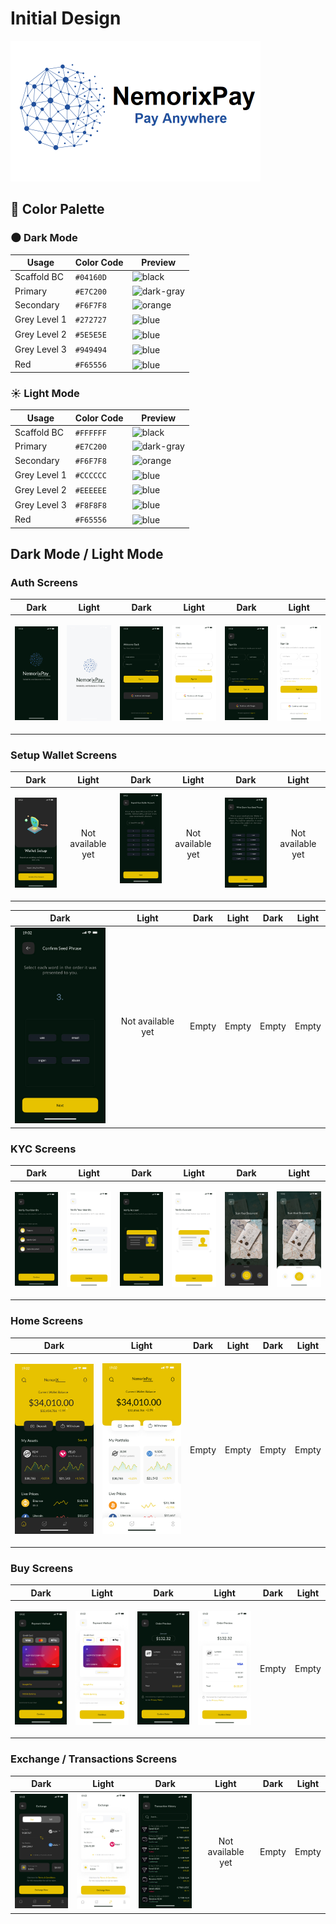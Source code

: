 # Initial Design

<p align="left">
  <img src="https://github.com/nemorixpay/NemorixPay-Readme/blob/main/img/Logo%20Nemorix.png" width="400" title="NemorixPay logo">
</p>

## 🎨 Color Palette

### 🌑 Dark Mode

| Usage         | Color Code | Preview |
|--------------|-----------|---------|
| Scaffold BC      | `#04160D` | ![black](https://readme-swatches.vercel.app/04160D?style=round) |
| Primary    | `#E7C200` | ![dark-gray](https://readme-swatches.vercel.app/E7C200?style=round) |
| Secondary       | `#F6F7F8` | ![orange](https://readme-swatches.vercel.app/F6F7F8?style=round) |
| Grey Level 1       | `#272727` | <img valign='middle' alt='blue' src='https://readme-swatches.vercel.app/272727?style=round'/> |
| Grey Level 2       | `#5E5E5E` | <img valign='middle' alt='blue' src='https://readme-swatches.vercel.app/5E5E5E?style=round'/> |
| Grey Level 3       | `#949494` | <img valign='middle' alt='blue' src='https://readme-swatches.vercel.app/949494?style=round'/> |
| Red       | `#F65556` | <img valign='middle' alt='blue' src='https://readme-swatches.vercel.app/F65556?style=round'/> |

### ☀️ Light Mode

| Usage         | Color Code | Preview |
|--------------|-----------|---------|
| Scaffold BC      | `#FFFFFF` | ![black](https://readme-swatches.vercel.app/FFFFFF?style=round) |
| Primary    | `#E7C200` | ![dark-gray](https://readme-swatches.vercel.app/E7C200?style=round) |
| Secondary       | `#F6F7F8` | ![orange](https://readme-swatches.vercel.app/F6F7F8?style=round) |
| Grey Level 1       | `#CCCCCC` | <img valign='middle' alt='blue' src='https://readme-swatches.vercel.app/CCCCCC?style=round'/> |
| Grey Level 2       | `#EEEEEE` | <img valign='middle' alt='blue' src='https://readme-swatches.vercel.app/EEEEEE?style=round'/> |
| Grey Level 3       | `#F8F8F8` | <img valign='middle' alt='blue' src='https://readme-swatches.vercel.app/F8F8F8?style=round'/> |
| Red       | `#F65556` | <img valign='middle' alt='blue' src='https://readme-swatches.vercel.app/F65556?style=round'/> |

## Dark Mode / Light Mode

### Auth Screens

| Dark | Light | Dark | Light | Dark | Light |
|---|---|---|---|---|---|
| <p align="left"><img src="https://github.com/nemorixpay/NemorixPay-Readme/blob/main/img/design/splash_screen.jpg" width="150" title="NemorixPay logo"></p> | <p align="left"><img src="https://github.com/nemorixpay/NemorixPay-Readme/blob/main/img/design/light/splash_light.jpg" width="150" title="NemorixPay logo"></p> | <p align="left"> <img src="https://github.com/nemorixpay/NemorixPay-Readme/blob/main/img/design/login_empty_state.jpg" width="150" title="NemorixPay logo"></p> | <p align="left"> <img src="https://github.com/nemorixpay/NemorixPay-Readme/blob/main/img/design/login_empty_state_light.jpg" width="150" title="NemorixPay logo"></p> | <p align="left"> <img src="https://github.com/nemorixpay/NemorixPay-Readme/blob/main/img/design/signup_empty_state.jpg" width="150" title="NemorixPay logo"></p> | <p align="left"> <img src="https://github.com/nemorixpay/NemorixPay-Readme/blob/main/img/design/signup_empty_state_light.jpg" width="150" title="NemorixPay logo"></p> |


### Setup Wallet Screens

| Dark | Light | Dark | Light | Dark | Light |
|---|---|---|---|---|---|
| <p align="left"><img src="https://github.com/nemorixpay/NemorixPay-Readme/blob/main/img/design/wallet_setup.jpg" width="150" title="NemorixPay logo"></p> | <p align="center">Not available yet</p> | <img src="https://github.com/nemorixpay/NemorixPay-Readme/blob/main/img/design/import_account.jpg" width="150" title="NemorixPay logo"></p> | <p align="center">Not available yet</p> | <img src="https://github.com/nemorixpay/NemorixPay-Readme/blob/main/img/design/create_new_account.jpg" width="150" title="NemorixPay logo"> | <p align="center">Not available yet</p> |

| Dark | Light | Dark | Light | Dark | Light |
|---|---|---|---|---|---|
| <img src="https://github.com/nemorixpay/NemorixPay-Readme/blob/main/img/design/confirm_seed_phrase.jpg" width="150" title="NemorixPay logo"> | <p align="center">Not available yet</p> | <p align="center">Empty</p> | <p align="center">Empty</p> | <p align="center">Empty</p> | <p align="center">Empty</p> |

### KYC Screens

| Dark | Light | Dark | Light | Dark | Light |
|---|---|---|---|---|---|
| <p align="left"><img src="https://github.com/nemorixpay/NemorixPay-Readme/blob/main/img/design/kyc/kyc_1_dark.jpg" width="150" title="NemorixPay logo"></p> | <p align="left"><img src="https://github.com/nemorixpay/NemorixPay-Readme/blob/main/img/design/kyc/kyc_1_light.jpg" width="150" title="NemorixPay logo"></p> | <p align="left"><img src="https://github.com/nemorixpay/NemorixPay-Readme/blob/main/img/design/kyc/kyc_2_dark.jpg" width="150" title="NemorixPay logo"></p> | <p align="left"><img src="https://github.com/nemorixpay/NemorixPay-Readme/blob/main/img/design/kyc/kyc_2_light.jpg" width="150" title="NemorixPay logo"></p> | <p align="left"><img src="https://github.com/nemorixpay/NemorixPay-Readme/blob/main/img/design/kyc/kyc_3_dark.jpg" width="150" title="NemorixPay logo"></p> | <p align="left"><img src="https://github.com/nemorixpay/NemorixPay-Readme/blob/main/img/design/kyc/kyc_3_light.jpg" width="150" title="NemorixPay logo"></p> |

### Home Screens

| Dark | Light | Dark | Light | Dark | Light |
|---|---|---|---|---|---|
| <p align="left"><img src="https://github.com/nemorixpay/NemorixPay-Readme/blob/main/img/design/home%20(2).jpg" width="150" title="NemorixPay logo"></p> | <p align="left"><img src="https://github.com/nemorixpay/NemorixPay-Readme/blob/main/img/design/home_light.jpg" width="150" title="NemorixPay logo"></p> | <p align="center">Empty</p> | <p align="center">Empty</p> | <p align="center">Empty</p> | <p align="center">Empty</p> |

### Buy Screens

| Dark | Light | Dark | Light | Dark | Light |
|---|---|---|---|---|---|
| <p align="left"><img src="https://github.com/nemorixpay/NemorixPay-Readme/blob/main/img/design/buy_steps/payment_method_dark.jpg" width="150" title="NemorixPay logo"></p> | <p align="left"><img src="https://github.com/nemorixpay/NemorixPay-Readme/blob/main/img/design/buy_steps/payment_method_light.jpg" width="150" title="NemorixPay logo"></p> | <p align="left"><img src="https://github.com/nemorixpay/NemorixPay-Readme/blob/main/img/design/buy_order.jpg" width="150" title="NemorixPay logo"></p> | <p align="left"><img src="https://github.com/nemorixpay/NemorixPay-Readme/blob/main/img/design/light/order_preview_light.jpg" width="150" title="NemorixPay logo"></p> | <p align="center">Empty</p> | <p align="center">Empty</p> |

### Exchange / Transactions Screens

| Dark | Light | Dark | Light | Dark | Light |
|---|---|---|---|---|---|
| <img src="https://github.com/nemorixpay/NemorixPay-Readme/blob/main/img/design/exchange.jpg" width="150" title="Exchange page dark mode"> | <img src="https://github.com/nemorixpay/NemorixPay-Readme/blob/main/img/design/light/exchange_light.jpg" width="150" title="Exchange page light mode"> | <img src="https://github.com/nemorixpay/NemorixPay-Readme/blob/main/img/design/transaction_history.jpg" width="150" title="NemorixPay logo"> | <p align="center">Not available yet</p> | <p align="center">Empty</p> | <p align="center">Empty</p> |
